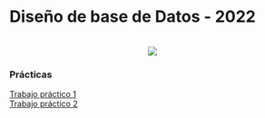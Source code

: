 # Diseño de base de Datos - 2022
<p align="center"><br>
<img src="https://pbs.twimg.com/profile_images/1391747719040049153/7Li04vjY_400x400.jpg"><br></p>
<h3> Prácticas </h3>
<a href="https://github.com/LetiziaPBallestero/DBD-2022/tree/main/Pr%C3%A1ctica%201"> Trabajo práctico 1 </a><br>
<a href="https://github.com/LetiziaPBallestero/DBD-2022/tree/main/Pr%C3%A1ctica%202"> Trabajo práctico 2 </a>
